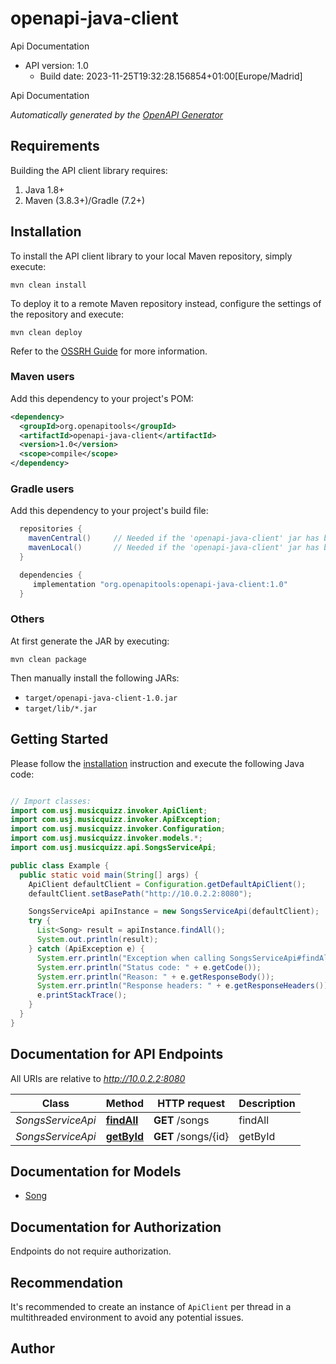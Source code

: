 # openapi-java-client

Api Documentation
- API version: 1.0
  - Build date: 2023-11-25T19:32:28.156854+01:00[Europe/Madrid]

Api Documentation


*Automatically generated by the [OpenAPI Generator](https://openapi-generator.tech)*


## Requirements

Building the API client library requires:
1. Java 1.8+
2. Maven (3.8.3+)/Gradle (7.2+)

## Installation

To install the API client library to your local Maven repository, simply execute:

```shell
mvn clean install
```

To deploy it to a remote Maven repository instead, configure the settings of the repository and execute:

```shell
mvn clean deploy
```

Refer to the [OSSRH Guide](http://central.sonatype.org/pages/ossrh-guide.html) for more information.

### Maven users

Add this dependency to your project's POM:

```xml
<dependency>
  <groupId>org.openapitools</groupId>
  <artifactId>openapi-java-client</artifactId>
  <version>1.0</version>
  <scope>compile</scope>
</dependency>
```

### Gradle users

Add this dependency to your project's build file:

```groovy
  repositories {
    mavenCentral()     // Needed if the 'openapi-java-client' jar has been published to maven central.
    mavenLocal()       // Needed if the 'openapi-java-client' jar has been published to the local maven repo.
  }

  dependencies {
     implementation "org.openapitools:openapi-java-client:1.0"
  }
```

### Others

At first generate the JAR by executing:

```shell
mvn clean package
```

Then manually install the following JARs:

* `target/openapi-java-client-1.0.jar`
* `target/lib/*.jar`

## Getting Started

Please follow the [installation](#installation) instruction and execute the following Java code:

```java

// Import classes:
import com.usj.musicquizz.invoker.ApiClient;
import com.usj.musicquizz.invoker.ApiException;
import com.usj.musicquizz.invoker.Configuration;
import com.usj.musicquizz.invoker.models.*;
import com.usj.musicquizz.api.SongsServiceApi;

public class Example {
  public static void main(String[] args) {
    ApiClient defaultClient = Configuration.getDefaultApiClient();
    defaultClient.setBasePath("http://10.0.2.2:8080");

    SongsServiceApi apiInstance = new SongsServiceApi(defaultClient);
    try {
      List<Song> result = apiInstance.findAll();
      System.out.println(result);
    } catch (ApiException e) {
      System.err.println("Exception when calling SongsServiceApi#findAll");
      System.err.println("Status code: " + e.getCode());
      System.err.println("Reason: " + e.getResponseBody());
      System.err.println("Response headers: " + e.getResponseHeaders());
      e.printStackTrace();
    }
  }
}

```

## Documentation for API Endpoints

All URIs are relative to *http://10.0.2.2:8080*

Class | Method | HTTP request | Description
------------ | ------------- | ------------- | -------------
*SongsServiceApi* | [**findAll**](docs/SongsServiceApi.md#findAll) | **GET** /songs | findAll
*SongsServiceApi* | [**getById**](docs/SongsServiceApi.md#getById) | **GET** /songs/{id} | getById


## Documentation for Models

 - [Song](docs/Song.md)


<a id="documentation-for-authorization"></a>
## Documentation for Authorization

Endpoints do not require authorization.


## Recommendation

It's recommended to create an instance of `ApiClient` per thread in a multithreaded environment to avoid any potential issues.

## Author




